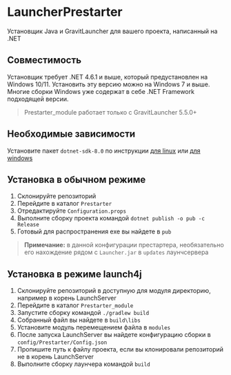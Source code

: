 # LauncherPrestarter
Установщик Java и GravitLauncher для вашего проекта, написанный на .NET

## Совместимость
Установщик требует .NET 4.6.1 и выше, который предустановлен на Windows 10/11.
Установить эту версию можно на Windows 7 и выше. Многие сборки Windows уже содержат в себе .NET Framework подходящей версии.  

> Prestarter_module работает только с GravitLauncher 5.5.0+

## Необходимые зависимости

Установите пакет `dotnet-sdk-8.0` по инструкции [для linux](https://learn.microsoft.com/en-us/dotnet/core/install/linux) или [для windows](https://learn.microsoft.com/en-us/dotnet/core/install/windows)

## Установка в обычном режиме
1. Склонируйте репозиторий
2. Перейдите в каталог `Prestarter`
3. Отредактируйте `Configuration.props`
4. Выполните сборку проекта командой `dotnet publish -o pub -c Release`
5. Готовый для распространения exe вы найдете в `pub`
> **Примечание:** в данной конфигурации престартера, необязательно его нахождение рядом с `Launcher.jar` в `updates` лаунчсервера

## Установка в режиме launch4j
1. Склонируйте репозиторий в доступную для модуля директорию, например в корень LaunchServer
2. Перейдите в каталог `Prestarter_module`
3. Запустите сборку командой `./gradlew build`
4. Собранный файл вы найдете в `build\libs`
5. Установите модуль перемещением файла в `modules`
6. После запуска LaunchServer вы найдете конфигурацию сборки в `config/Prestarter/Config.json`
7. Пропишите путь к файлу проекта, если вы клонировали репозиторий не в корень LaunchServer
8. Выполните сборку лаунчера командой `build`

